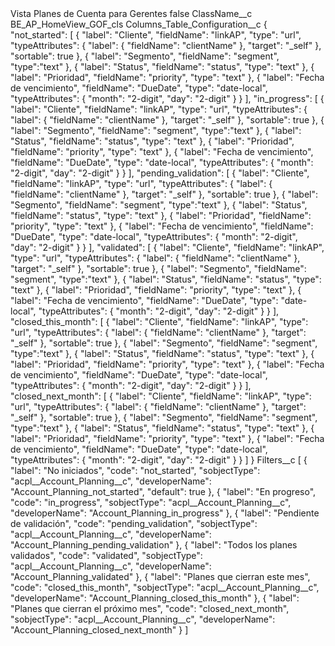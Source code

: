 <?xml version="1.0" encoding="UTF-8"?>
<CustomMetadata xmlns="http://soap.sforce.com/2006/04/metadata" xmlns:xsi="http://www.w3.org/2001/XMLSchema-instance" xmlns:xsd="http://www.w3.org/2001/XMLSchema">
    <label>Vista Planes de Cuenta para Gerentes</label>
    <protected>false</protected>
    <values>
        <field>ClassName__c</field>
        <value xsi:type="xsd:string">BE_AP_HomeView_GOF_cls</value>
    </values>
    <values>
        <field>Columns_Table_Configuration__c</field>
        <value xsi:type="xsd:string">{
    &quot;not_started&quot;: [
        {
            &quot;label&quot;: &quot;Cliente&quot;,
            &quot;fieldName&quot;: &quot;linkAP&quot;,
            &quot;type&quot;: &quot;url&quot;,
            &quot;typeAttributes&quot;: {
                &quot;label&quot;: {
                    &quot;fieldName&quot;: &quot;clientName&quot;
                },
                &quot;target&quot;: &quot;_self&quot;
            },
            &quot;sortable&quot;: true
        },
        {
            &quot;label&quot;: &quot;Segmento&quot;,
            &quot;fieldName&quot;: &quot;segment&quot;,
            &quot;type&quot;:&quot;text&quot;
        },
        {
            &quot;label&quot;: &quot;Status&quot;,
            &quot;fieldName&quot;: &quot;status&quot;,
            &quot;type&quot;: &quot;text&quot;
        },
        {
            &quot;label&quot;: &quot;Prioridad&quot;,
            &quot;fieldName&quot;: &quot;priority&quot;,
            &quot;type&quot;: &quot;text&quot;
        },
        {
            &quot;label&quot;: &quot;Fecha de vencimiento&quot;,
            &quot;fieldName&quot;: &quot;DueDate&quot;,
            &quot;type&quot;: &quot;date-local&quot;,
            &quot;typeAttributes&quot;: {
                &quot;month&quot;: &quot;2-digit&quot;,
                &quot;day&quot;: &quot;2-digit&quot;
            }
        }
    ],
    &quot;in_progress&quot;: [
        {
            &quot;label&quot;: &quot;Cliente&quot;,
            &quot;fieldName&quot;: &quot;linkAP&quot;,
            &quot;type&quot;: &quot;url&quot;,
            &quot;typeAttributes&quot;: {
                &quot;label&quot;: {
                    &quot;fieldName&quot;: &quot;clientName&quot;
                },
                &quot;target&quot;: &quot;_self&quot;
            },
            &quot;sortable&quot;: true
        },
        {
            &quot;label&quot;: &quot;Segmento&quot;,
            &quot;fieldName&quot;: &quot;segment&quot;,
            &quot;type&quot;:&quot;text&quot;
        },
        {
            &quot;label&quot;: &quot;Status&quot;,
            &quot;fieldName&quot;: &quot;status&quot;,
            &quot;type&quot;: &quot;text&quot;
        },
        {
            &quot;label&quot;: &quot;Prioridad&quot;,
            &quot;fieldName&quot;: &quot;priority&quot;,
            &quot;type&quot;: &quot;text&quot;
        },
        {
            &quot;label&quot;: &quot;Fecha de vencimiento&quot;,
            &quot;fieldName&quot;: &quot;DueDate&quot;,
            &quot;type&quot;: &quot;date-local&quot;,
            &quot;typeAttributes&quot;: {
                &quot;month&quot;: &quot;2-digit&quot;,
                &quot;day&quot;: &quot;2-digit&quot;
            }
        }
    ],
    &quot;pending_validation&quot;: [
        {
            &quot;label&quot;: &quot;Cliente&quot;,
            &quot;fieldName&quot;: &quot;linkAP&quot;,
            &quot;type&quot;: &quot;url&quot;,
            &quot;typeAttributes&quot;: {
                &quot;label&quot;: {
                    &quot;fieldName&quot;: &quot;clientName&quot;
                },
                &quot;target&quot;: &quot;_self&quot;
            },
            &quot;sortable&quot;: true
        },
        {
            &quot;label&quot;: &quot;Segmento&quot;,
            &quot;fieldName&quot;: &quot;segment&quot;,
            &quot;type&quot;:&quot;text&quot;
        },
        {
            &quot;label&quot;: &quot;Status&quot;,
            &quot;fieldName&quot;: &quot;status&quot;,
            &quot;type&quot;: &quot;text&quot;
        },
        {
            &quot;label&quot;: &quot;Prioridad&quot;,
            &quot;fieldName&quot;: &quot;priority&quot;,
            &quot;type&quot;: &quot;text&quot;
        },
        {
            &quot;label&quot;: &quot;Fecha de vencimiento&quot;,
            &quot;fieldName&quot;: &quot;DueDate&quot;,
            &quot;type&quot;: &quot;date-local&quot;,
            &quot;typeAttributes&quot;: {
                &quot;month&quot;: &quot;2-digit&quot;,
                &quot;day&quot;: &quot;2-digit&quot;
            }
        }
    ],
    &quot;validated&quot;: [
        {
            &quot;label&quot;: &quot;Cliente&quot;,
            &quot;fieldName&quot;: &quot;linkAP&quot;,
            &quot;type&quot;: &quot;url&quot;,
            &quot;typeAttributes&quot;: {
                &quot;label&quot;: {
                    &quot;fieldName&quot;: &quot;clientName&quot;
                },
                &quot;target&quot;: &quot;_self&quot;
            },
            &quot;sortable&quot;: true
        },
        {
            &quot;label&quot;: &quot;Segmento&quot;,
            &quot;fieldName&quot;: &quot;segment&quot;,
            &quot;type&quot;:&quot;text&quot;
        },
        {
            &quot;label&quot;: &quot;Status&quot;,
            &quot;fieldName&quot;: &quot;status&quot;,
            &quot;type&quot;: &quot;text&quot;
        },
        {
            &quot;label&quot;: &quot;Prioridad&quot;,
            &quot;fieldName&quot;: &quot;priority&quot;,
            &quot;type&quot;: &quot;text&quot;
        },
        {
            &quot;label&quot;: &quot;Fecha de vencimiento&quot;,
            &quot;fieldName&quot;: &quot;DueDate&quot;,
            &quot;type&quot;: &quot;date-local&quot;,
            &quot;typeAttributes&quot;: {
                &quot;month&quot;: &quot;2-digit&quot;,
                &quot;day&quot;: &quot;2-digit&quot;
            }
        }
    ],
    &quot;closed_this_month&quot;: [
        {
            &quot;label&quot;: &quot;Cliente&quot;,
            &quot;fieldName&quot;: &quot;linkAP&quot;,
            &quot;type&quot;: &quot;url&quot;,
            &quot;typeAttributes&quot;: {
                &quot;label&quot;: {
                    &quot;fieldName&quot;: &quot;clientName&quot;
                },
                &quot;target&quot;: &quot;_self&quot;
            },
            &quot;sortable&quot;: true
        },
        {
            &quot;label&quot;: &quot;Segmento&quot;,
            &quot;fieldName&quot;: &quot;segment&quot;,
            &quot;type&quot;:&quot;text&quot;
        },
        {
            &quot;label&quot;: &quot;Status&quot;,
            &quot;fieldName&quot;: &quot;status&quot;,
            &quot;type&quot;: &quot;text&quot;
        },
        {
            &quot;label&quot;: &quot;Prioridad&quot;,
            &quot;fieldName&quot;: &quot;priority&quot;,
            &quot;type&quot;: &quot;text&quot;
        },
        {
            &quot;label&quot;: &quot;Fecha de vencimiento&quot;,
            &quot;fieldName&quot;: &quot;DueDate&quot;,
            &quot;type&quot;: &quot;date-local&quot;,
            &quot;typeAttributes&quot;: {
                &quot;month&quot;: &quot;2-digit&quot;,
                &quot;day&quot;: &quot;2-digit&quot;
            }
        }
    ],
    &quot;closed_next_month&quot;: [
        {
            &quot;label&quot;: &quot;Cliente&quot;,
            &quot;fieldName&quot;: &quot;linkAP&quot;,
            &quot;type&quot;: &quot;url&quot;,
            &quot;typeAttributes&quot;: {
                &quot;label&quot;: {
                    &quot;fieldName&quot;: &quot;clientName&quot;
                },
                &quot;target&quot;: &quot;_self&quot;
            },
            &quot;sortable&quot;: true
        },
        {
            &quot;label&quot;: &quot;Segmento&quot;,
            &quot;fieldName&quot;: &quot;segment&quot;,
            &quot;type&quot;:&quot;text&quot;
        },
        {
            &quot;label&quot;: &quot;Status&quot;,
            &quot;fieldName&quot;: &quot;status&quot;,
            &quot;type&quot;: &quot;text&quot;
        },
        {
            &quot;label&quot;: &quot;Prioridad&quot;,
            &quot;fieldName&quot;: &quot;priority&quot;,
            &quot;type&quot;: &quot;text&quot;
        },
        {
            &quot;label&quot;: &quot;Fecha de vencimiento&quot;,
            &quot;fieldName&quot;: &quot;DueDate&quot;,
            &quot;type&quot;: &quot;date-local&quot;,
            &quot;typeAttributes&quot;: {
                &quot;month&quot;: &quot;2-digit&quot;,
                &quot;day&quot;: &quot;2-digit&quot;
            }
        }
    ]
}</value>
    </values>
    <values>
        <field>Filters__c</field>
        <value xsi:type="xsd:string">[
    {
        &quot;label&quot;: &quot;No iniciados&quot;,
        &quot;code&quot;: &quot;not_started&quot;,
        &quot;sobjectType&quot;: &quot;acpl__Account_Planning__c&quot;,
        &quot;developerName&quot;: &quot;Account_Planning_not_started&quot;,
        &quot;default&quot;: true
    },
    {
        &quot;label&quot;: &quot;En progreso&quot;,
        &quot;code&quot;: &quot;in_progress&quot;,
        &quot;sobjectType&quot;: &quot;acpl__Account_Planning__c&quot;,
        &quot;developerName&quot;: &quot;Account_Planning_in_progress&quot;
    },
    {
        &quot;label&quot;: &quot;Pendiente de validación&quot;,
        &quot;code&quot;: &quot;pending_validation&quot;,
        &quot;sobjectType&quot;: &quot;acpl__Account_Planning__c&quot;,
        &quot;developerName&quot;: &quot;Account_Planning_pending_validation&quot;
    },
    {
        &quot;label&quot;: &quot;Todos los planes validados&quot;,
        &quot;code&quot;: &quot;validated&quot;,
        &quot;sobjectType&quot;: &quot;acpl__Account_Planning__c&quot;,
        &quot;developerName&quot;: &quot;Account_Planning_validated&quot;
    },
    {
        &quot;label&quot;: &quot;Planes que cierran este mes&quot;,
        &quot;code&quot;: &quot;closed_this_month&quot;,
        &quot;sobjectType&quot;: &quot;acpl__Account_Planning__c&quot;,
        &quot;developerName&quot;: &quot;Account_Planning_closed_this_month&quot;
    },
    {
        &quot;label&quot;: &quot;Planes que cierran el próximo mes&quot;,
        &quot;code&quot;: &quot;closed_next_month&quot;,
        &quot;sobjectType&quot;: &quot;acpl__Account_Planning__c&quot;,
        &quot;developerName&quot;: &quot;Account_Planning_closed_next_month&quot;
    }
]</value>
    </values>
</CustomMetadata>
